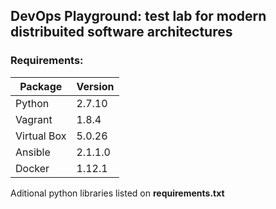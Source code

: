 ## DevOps Playground: test lab for modern distribuited software architectures

### Requirements:

Package | Version 
------|-------
Python | 2.7.10 
Vagrant | 1.8.4
Virtual Box | 5.0.26
Ansible | 2.1.1.0
Docker | 1.12.1

Aditional python libraries listed on **requirements.txt**
